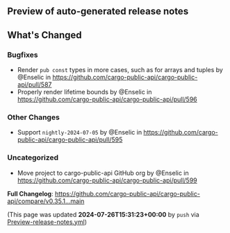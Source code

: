 ## Preview of auto-generated release notes
<!-- Release notes generated using configuration in .github/release.yml at main -->

## What's Changed
### Bugfixes
* Render `pub const` types in more cases, such as for arrays and tuples by @Enselic in https://github.com/cargo-public-api/cargo-public-api/pull/587
* Properly render lifetime bounds by @Enselic in https://github.com/cargo-public-api/cargo-public-api/pull/596
### Other Changes
* Support `nightly-2024-07-05` by @Enselic in https://github.com/cargo-public-api/cargo-public-api/pull/595
### Uncategorized
* Move project to cargo-public-api GitHub org by @Enselic in https://github.com/cargo-public-api/cargo-public-api/pull/599


**Full Changelog**: https://github.com/cargo-public-api/cargo-public-api/compare/v0.35.1...main


(This page was updated **2024-07-26T15:31:23+00:00** by `push` via [Preview-release-notes.yml](https://github.com/cargo-public-api/cargo-public-api/actions/runs/10113804948))

